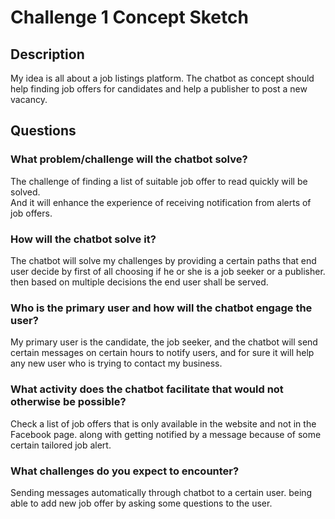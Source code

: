 # Challenge 1 Concept Sketch

## Description

My idea is all about a job listings platform. The chatbot as concept should help finding job offers for candidates and help a publisher to post a new vacancy.

## Questions

### What problem/challenge will the chatbot solve? 

The challenge of finding a list of suitable job offer to read quickly will be solved.  
And it will enhance the experience of receiving notification from alerts of job offers. 

### How will the chatbot solve it? 

The chatbot will solve my challenges by providing a certain paths that end user decide by first of all choosing if he or she is a job seeker or a publisher. then based on multiple decisions the end user shall be served. 

### Who is the primary user and how will the chatbot engage the user?

My primary user is the candidate, the job seeker, and the chatbot will send certain messages on certain hours to notify users, and for sure it will help any new user who is trying to contact my business.

### What activity does the chatbot facilitate that would not otherwise be possible? 

Check a list of job offers that is only available in the website and not in the Facebook page. along with getting notified by a message because of some certain tailored job alert.

### What challenges do you expect to encounter?

Sending messages automatically through chatbot to a certain user. being able to add new job offer by asking some questions to the user. 